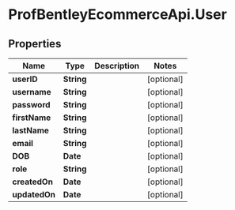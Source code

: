 # ProfBentleyEcommerceApi.User

## Properties
Name | Type | Description | Notes
------------ | ------------- | ------------- | -------------
**userID** | **String** |  | [optional] 
**username** | **String** |  | [optional] 
**password** | **String** |  | [optional] 
**firstName** | **String** |  | [optional] 
**lastName** | **String** |  | [optional] 
**email** | **String** |  | [optional] 
**DOB** | **Date** |  | [optional] 
**role** | **String** |  | [optional] 
**createdOn** | **Date** |  | [optional] 
**updatedOn** | **Date** |  | [optional] 
